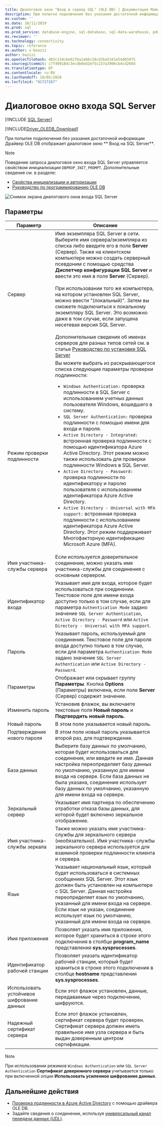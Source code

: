 ```yaml
---
title: Диалоговое окно "Вход в сервер SQL" (OLE DB) | Документация Майкрософт
description: При попытке подключения без указания достаточной информации OLE DB Driver for SQL Server отображает диалоговое окно входа на SQL Server.
ms.custom: ''
ms.date: 10/11/2019
ms.prod: sql
ms.prod_service: database-engine, sql-database, sql-data-warehouse, pdw
ms.reviewer: ''
ms.technology: connectivity
ms.topic: reference
ms.author: v-beaziz
author: bazizi
ms.openlocfilehash: 403c134c6e627ba1eb6c18cd2ba5341e54d65975
ms.sourcegitcommit: c7f40918dc3ecdb0ed2ef5c237a3996cb4cd268d
ms.translationtype: HT
ms.contentlocale: ru-RU
ms.lasthandoff: 10/05/2020
ms.locfileid: "91727267"
---
```

# <a name="sql-server-login-dialog-box"></a>Диалоговое окно входа SQL Server
[!INCLUDE [SQL Server](../../../includes/applies-to-version/sql-asdb-asdbmi-asa-pdw.md)]

[!INCLUDE[Driver_OLEDB_Download](../../../includes/driver_oledb_download.md)]

При попытке подключения без указания достаточной информации Драйвер OLE DB отображает диалоговое окно **	Вход на SQL Server**.

> [!NOTE]  
> Поведение запроса диалоговое окно входа SQL Server управляется свойством инициализации `DBPROP_INIT_PROMPT`. Дополнительные сведения см. в разделе:
> - [Свойства инициализации и авторизации](../ole-db-data-source-objects/initialization-and-authorization-properties.md)
> - [Руководство по программированию OLE DB](/previous-versions/windows/desktop/ms714342(v=vs.85))

![Снимок экрана диалогового окна входа SQL Server](../media/sql-server-login-dialog.png)

## <a name="options"></a>Параметры
|Параметр|Описание|
|---   |---        |
|Сервер|Имя экземпляра SQL Server в сети. Выберите имя сервера/экземпляра из списка либо введите его в поле **Server** (Сервер). Также на клиентском компьютере можно создать серверный псевдоним с помощью средства **Диспетчер конфигурации SQL Server** и ввести это имя в поле **Server** (Сервер). <br/><br/>При использовании того же компьютера, на котором установлен SQL Server, можно ввести "(локальный)". Затем вы сможете подключиться к локальному экземпляру SQL Server. Это возможно даже в том случае, если запущена несетевая версия SQL Server.<br/><br/>Дополнительные сведения об именах серверов для разных типов сетей см. в статье [Руководство по установке SQL Server](../../../database-engine/install-windows/install-sql-server.md)|
|Режим проверки подлинности|Вы можете выбрать из раскрывающегося списка следующие параметры проверки подлинности:<br/><ul><li>`Windows Authentication:` проверка подлинности в SQL Server с использованием учетных данных пользователя Windows, вошедшего в систему.</li><li>`SQL Server Authentication:` проверка подлинности с помощью имени для входа и пароля.</li><li>`Active Directory - Integrated:` встроенная проверка подлинности с помощью идентификатора Azure Active Directory. Этот режим можно также использовать для проверки подлинности Windows в SQL Server.</li><li>`Active Directory - Password:` проверка подлинности по идентификатору и паролю пользователя с использованием идентификатора Azure Active Directory.</li><li>`Active Directory - Universal with MFA support:` встроенная проверка подлинности с использованием идентификатора Azure Active Directory. Этот режим поддерживает Многофакторную идентификацию Microsoft Azure (MFA).</li></ul>|
|Имя участника-службы сервера|Если используется доверительное соединение, можно указать имя участника-службы для соединения с основным сервером.|
|Идентификатор входа|Указывает имя для входа, которое будет использоваться при соединении. Текстовое поле для имени входа доступно только в том случае, если для параметра `Authentication Mode` задано значение `SQL Server Authentication`, `Active Directory - Password` или `Active Directory - Universal with MFA support`.|
|Пароль|Указывает пароль, используемый для соединения. Текстовое поле для пароля входа доступно только в том случае, если для параметра `Authentication Mode` задано значение `SQL Server Authentication` или `Active Directory - Password`.|
|Параметры|Отображает или скрывает группу **Параметры**. Кнопка **Options** (Параметры) включена, если поле **Server** (Сервер) содержит значение.|
|Изменить пароль|Установив флажок, вы включаете текстовые поля **Новый пароль** и **Подтвердить новый пароль**.|
|Новый пароль|В этом поле указывается новый пароль.|
|Подтверждение нового пароля|В этом поле новый пароль указывается второй раз, для подтверждения.|
|База данных|Выберите базу данных по умолчанию, которая будет использоваться для соединения, или введите ее имя. Данная настройка переопределяет базу данных по умолчанию, указанную для имени входа на сервере. Если база данных не была указана, соединение использует базу данных по умолчанию, указанную для имени входа на сервере.|
|Зеркальный сервер|Указывает имя партнера по обеспечению отработки отказа базы данных, для которой будет включено зеркальное отображение.|
|Имя участника-службы зеркала|Также можно указать имя участника-службы для зеркального сервера (необязательно). Имя участника-службы зеркального сервера используется для взаимной проверки подлинности клиента и сервера.|
|Язык|Указывает национальный язык, который будет использоваться в системных сообщениях SQL Server. Этот язык должен быть установлен на компьютере с SQL Server. Данная настройка переопределяет язык по умолчанию, указанный для имени входа на сервере. Если язык не указан, соединение использует язык по умолчанию, указанный для имени входа на сервере.|
|Имя приложения|Позволяет указать имя приложения, которое будет храниться в строке этого подключения в столбце **program_name** представления **sys.sysprocesses**.|
|Идентификатор рабочей станции|Позволяет указать идентификатор рабочей станции, который будет храниться в строке этого подключения в столбце **hostname** представления **sys.sysprocesses**.|
|Использовать устойчивое шифрование данных|Если этот флажок установлен, данные, передаваемые через подключение, шифруются.|
|Надежный сертификат сервера|Если этот флажок установлен, сертификат сервера будет проверен. Сертификат сервера должен иметь правильное имя узла сервера и быть выдан доверенным центром сертификации.|

> [!NOTE]  
> При использовании режимов `Windows Authentication` или `SQL Server Authentication` **Сертификат доверенного сервера** учитывается только при включенной опции **Использовать усиленное шифрование данных**.

## <a name="next-steps"></a>Дальнейшие действия
- [Проверка подлинности в Azure Active Directory](../features/using-azure-active-directory.md) с помощью драйвера OLE DB.
- Задайте сведения о соединении, используя [универсальный канал передачи данных (UDL)](data-link-pages.md).